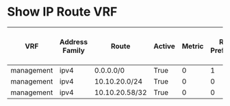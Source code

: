 
# Show IP Route VRF
| VRF | Address Family | Route | Active | Metric | Route Preference | Source Protocol | Next Hop Number | Next Hop | Outgoing Interface | Updated | Best Unicast Next Hop |
| --- | -------------- | ----- | ------ | ------ | ---------------- | --------------- | --------------- | -------- | ------------------ | ------- | --------------------- |
| management | ipv4 | 0.0.0.0/0 | True | 0 | 1 | static | 1 | 10.10.20.254 | N/A | 00:28:44 | True |
| management | ipv4 | 10.10.20.0/24 | True | 0 | 0 | direct | 1 | 10.10.20.58 | mgmt0 | 00:28:44 | True |
| management | ipv4 | 10.10.20.58/32 | True | 0 | 0 | local | 1 | 10.10.20.58 | mgmt0 | 00:28:44 | True |
